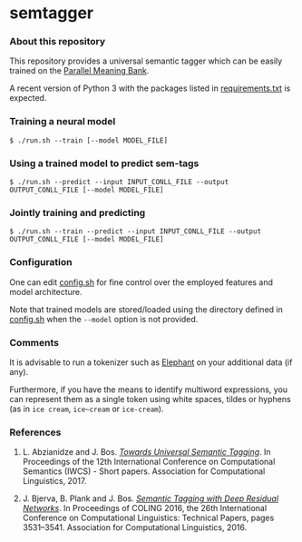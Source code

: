 # semtagger

### About this repository

This repository provides a universal semantic tagger which can be easily trained on the [Parallel Meaning Bank](http://pmb.let.rug.nl).

A recent version of Python 3 with the packages listed in [requirements.txt](./requirements.txt) is expected.

### Training a neural model

```$ ./run.sh --train [--model MODEL_FILE]```

### Using a trained model to predict sem-tags

```$ ./run.sh --predict --input INPUT_CONLL_FILE --output OUTPUT_CONLL_FILE [--model MODEL_FILE]```

### Jointly training and predicting

```$ ./run.sh --train --predict --input INPUT_CONLL_FILE --output OUTPUT_CONLL_FILE [--model MODEL_FILE]```

### Configuration

One can edit [config.sh](./config.sh) for fine control over the employed features and model architecture.

Note that trained models are stored/loaded using the directory defined in [config.sh](./config.sh) when the ```--model``` option is not provided.

### Comments

It is advisable to run a tokenizer such as [Elephant](http://gmb.let.rug.nl/elephant/about.php) on your additional data (if any).

Furthermore, if you have the means to identify multiword expressions, you can represent them as a single token using white spaces, tildes or hyphens (as in ```ice cream```, ```ice~cream``` or ```ice-cream```).

### References

1. L. Abzianidze and J. Bos. [_Towards Universal Semantic Tagging_](http://www.aclweb.org/anthology/W17-6901). In Proceedings of the 12th International Conference on Computational Semantics (IWCS) - Short papers. Association for Computational Linguistics, 2017.

2. J. Bjerva, B. Plank and J. Bos. [_Semantic Tagging with Deep Residual Networks_](http://aclweb.org/anthology/C16-1333). In Proceedings of COLING 2016, the 26th International Conference on Computational Linguistics: Technical Papers, pages 3531–3541. Association for Computational Linguistics, 2016.
